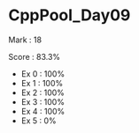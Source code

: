 # CppPool_Day09

Mark : 18

Score : 83.3%

- Ex 0 : 100%
- Ex 1 : 100%
- Ex 2 : 100%
- Ex 3 : 100%
- Ex 4 : 100%
- Ex 5 : 0%
